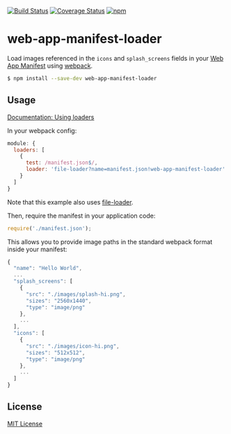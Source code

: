 [![Build Status](https://img.shields.io/travis/markdalgleish/web-app-manifest-loader/master.svg?style=flat-square)](http://travis-ci.org/markdalgleish/web-app-manifest-loader) [![Coverage Status](https://img.shields.io/coveralls/markdalgleish/web-app-manifest-loader/master.svg?style=flat-square)](https://coveralls.io/r/markdalgleish/web-app-manifest-loader) [![npm](https://img.shields.io/npm/v/web-app-manifest-loader.svg?style=flat-square)](https://www.npmjs.com/package/web-app-manifest-loader)

# web-app-manifest-loader

Load images referenced in the `icons` and `splash_screens` fields in your [Web App Manifest](http://www.w3.org/TR/appmanifest/) using [webpack](https://github.com/webpack/webpack).

```bash
$ npm install --save-dev web-app-manifest-loader
```

## Usage

[Documentation: Using loaders](http://webpack.github.io/docs/using-loaders.html)

In your webpack config:

```js
module: {
  loaders: [
    {
      test: /manifest.json$/,
      loader: 'file-loader?name=manifest.json!web-app-manifest-loader'
    }
  ]
}
```

Note that this example also uses [file-loader](https://github.com/webpack/file-loader).

Then, require the manifest in your application code:

```js
require('./manifest.json');
```

This allows you to provide image paths in the standard webpack format inside your manifest:

```js
{
  "name": "Hello World",
  ...
  "splash_screens": [
    {
      "src": "./images/splash-hi.png",
      "sizes": "2560x1440",
      "type": "image/png"
    },
    ...
  ],
  "icons": [
    {
      "src": "./images/icon-hi.png",
      "sizes": "512x512",
      "type": "image/png"
    },
    ...
  ]
}
```

## License

[MIT License](http://markdalgleish.mit-license.org/)
